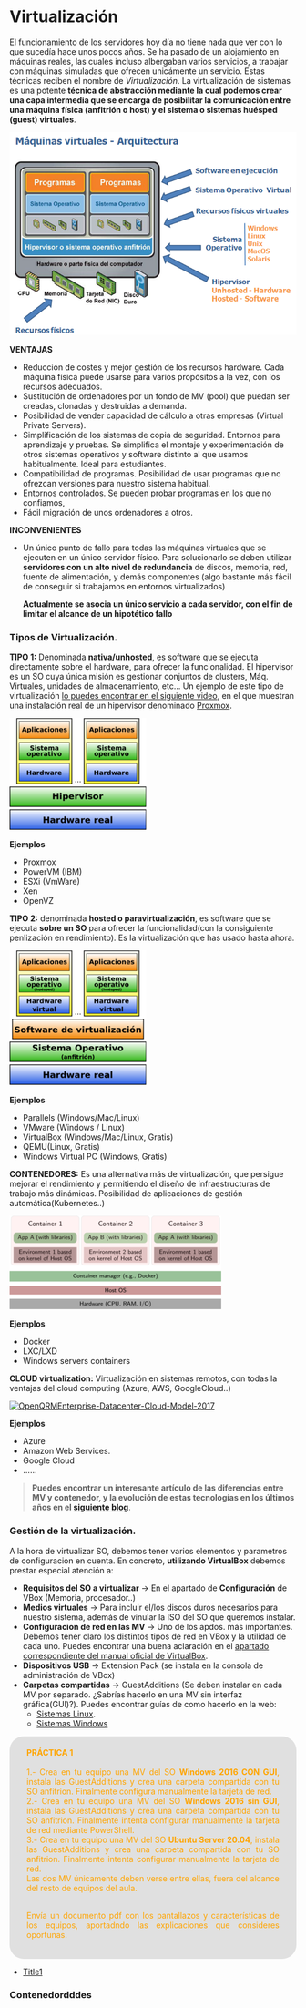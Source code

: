 Virtualización
==============

El funcionamiento de los servidores hoy día no tiene nada que ver con lo que sucedía hace unos pocos años. Se ha pasado de un alojamiento en máquinas reales, las cuales incluso albergaban varios servicios, a trabajar con máquinas simuladas que ofrecen unicámente un servicio. Estas técnicas reciben el nombre de *Virtualización*. La virtualización de sistemas es una potente **técnica de abstracción mediante la cual podemos crear una capa intermedia que se encarga de posibilitar la comunicación entre una máquina física (anfitrión o host) y el sistema o sistemas huésped (guest) virtuales**.

![](img/arquitectura-v1.png)

**VENTAJAS**
+ Reducción de costes y mejor gestión de los recursos hardware. Cada máquina física puede usarse para varios propósitos a la vez, con los recursos adecuados.
+ Sustitución de ordenadores por un fondo de MV (pool) que puedan ser creadas, clonadas y destruidas a demanda.
+ Posibilidad de vender capacidad de cálculo a otras empresas
(Virtual Private Servers).
+ Simplificación de los sistemas de copia de seguridad.
Entornos para aprendizaje y pruebas. Se simplifica el montaje y experimentación de otros sistemas operativos y software distinto al que usamos habitualmente. Ideal para estudiantes.
+ Compatibilidad de programas. Posibilidad de usar programas que no ofrezcan versiones para nuestro sistema habitual.
+ Entornos controlados. Se pueden probar programas en los que no confiamos,
+ Fácil migración de unos ordenadores a otros.

**INCONVENIENTES**
+ Un único punto de fallo para todas las máquinas virtuales que se ejecuten en un único servidor físico. Para solucionarlo se deben utilizar **servidores con un alto nivel de redundancia** de discos, memoria, red, fuente de alimentación, y demás componentes (algo bastante más fácil de conseguir si trabajamos en entornos virtualizados)


  **Actualmente se asocia un único servicio a cada servidor, con el fin de limitar el alcance de un hipotético fallo**


### Tipos de Virtualización.

**TIPO 1:** Denominada **nativa/unhosted**, es software que se ejecuta directamente sobre el hardware, para ofrecer la funcionalidad. El hipervisor es un SO cuya única misión es gestionar conjuntos de clusters, Máq. Virtuales, unidades de almacenamiento, etc... Un ejemplo de este tipo de virtualización [lo puedes encontrar en el siguiente video](https://youtu.be/ERb_X20UKqU), en el que muestran una instalación real de un hipervisor denominado [Proxmox](https://www.proxmox.com/en/).

![](img/virtTipo_1.png)

**Ejemplos**
* Proxmox
* PowerVM (IBM)
* ESXi (VmWare)
*  Xen
*  OpenVZ

**TIPO 2:** denominada **hosted o paravirtualización**, es software que se ejecuta **sobre un SO** para ofrecer la funcionalidad(con la consiguiente penlización en rendimiento). Es la virtualización que has usado hasta ahora.

![](img/virtTipo_2.png)

**Ejemplos**
* Parallels (Windows/Mac/Linux)
* VMware (Windows / Linux)
* VirtualBox (Windows/Mac/Linux, Gratis)
* QEMU(Linux, Gratis)
* Windows Virtual PC (Windows, Gratis)

**CONTENEDORES:** Es una alternativa más de virtualización, que persigue mejorar el rendimiento y permitiendo el diseño de infraestructuras de trabajo más dinámicas.
Posibilidad de aplicaciones de gestión automática(Kubernetes..)

![](img/arquitecturaContenedores.png)

**Ejemplos**
* Docker
* LXC/LXD
* Windows servers containers

**CLOUD virtualization:**   Virtualización en sistemas remotos, con todas la ventajas del cloud computing (Azure, AWS, GoogleCloud..)

<a title="Tondashell / CC BY-SA (https://creativecommons.org/licenses/by-sa/4.0)" href="https://commons.wikimedia.org/wiki/File:OpenQRMEnterprise-Datacenter-Cloud-Model-2017.jpg"><img width="512" alt="OpenQRMEnterprise-Datacenter-Cloud-Model-2017" src="https://upload.wikimedia.org/wikipedia/commons/thumb/5/5e/OpenQRMEnterprise-Datacenter-Cloud-Model-2017.jpg/512px-OpenQRMEnterprise-Datacenter-Cloud-Model-2017.jpg"></a>

**Ejemplos**
* Azure
*  Amazon Web Services.
* Google Cloud
* ……

> **Puedes encontrar un interesante artículo de las diferencias entre MV y contenedor, y la evolución de estas tecnologías en los últimos años en el [siguiente blog](https://www.xataka.com/otros/docker-a-kubernetes-entendiendo-que-contenedores-que-mayores-revoluciones-industria-desarrollo)**.

### Gestión de la virtualización.

A la hora de virtualizar SO, debemos tener varios elementos y parametros de configuracion en cuenta. En concreto, **utilizando VirtualBox** debemos prestar especial atención a:

* **Requisitos del SO a virtualizar** → En el apartado de **Configuración** de VBox (Memoria, procesador..)
* **Medios virtuales** → Para incluir el/los discos duros necesarios para nuestro sistema, además de vinular la ISO del SO que queremos instalar.
* **Configuracion de red en las MV** → Uno de los apdos. más importantes. Debemos tener claro los distintos tipos de red en VBox y la utilidad de cada uno. Puedes encontrar una buena aclaración en el [apartado correspondiente del manual oficial de VirtualBox](https://www.virtualbox.org/manual/ch06.html#networkingmodes).
* **Dispositivos USB** → Extension Pack (se instala en la consola de administración de VBox)
* **Carpetas compartidas** → GuestAdditions (Se deben instalar en cada MV por separado. ¿Sabrías hacerlo en una MV sin interfaz gráfica(GUI)?). Puedes encontrar guías de como hacerlo en la web:
  * [Sistemas Linux](https://www.techrepublic.com/article/how-to-install-virtualbox-guest-additions-on-a-gui-less-ubuntu-server-host/).
  * [Sistemas Windows](http://somebooks.es/instalar-guest-additions-windows-server-2016-sin-escritorio-virtualizado-virtualbox/)


<div style="text-align: justify; color: orange; background-color: #e0e0e0; border-radius: 25px; padding-top: 20px;padding-right: 30px;padding-bottom: 20px; padding-left: 30px;">
<b>PRÁCTICA 1</b></br></br>
1.- Crea en tu equipo una MV del SO <b>Windows 2016 CON GUI</b>, instala las GuestAdditions y crea una carpeta compartida con tu SO anfitrion. Finalmente configura manualmente la tarjeta de red.  </br>
2.- Crea en tu equipo una MV del SO <b>Windows 2016 sin GUI</b>, instala las GuestAdditions y crea una carpeta compartida con tu SO anfitrion. Finalmente intenta configurar manualmente la tarjeta de red mediante PowerShell.  </br>
3.- Crea en tu equipo una MV del SO <b>Ubuntu Server 20.04</b>, instala las GuestAdditions y crea una carpeta compartida con tu SO anfitrion. Finalmente intenta configurar manualmente la tarjeta de red.</br>
Las dos MV únicamente deben verse entre ellas, fuera del alcance del resto de equipos del aula.
</br>  </br>  

Envía un documento pdf con los pantallazos y características de los equipos, aportadndo las explicaciones que consideres oportunas.
</div>

* [Title1](contenedores)


### Contenedordddes
